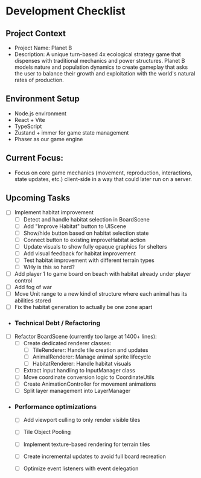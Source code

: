 # Development Checklist

## Project Context
- Project Name: Planet B
- Description: A unique turn-based 4x ecological strategy game that dispenses with traditional mechanics and power structures. Planet B models nature and population dynamics to create gameplay that asks the user to balance their growth and exploitation with the world's natural rates of production. 

## Environment Setup
- Node.js environment
- React + Vite
- TypeScript
- Zustand + immer for game state management
- Phaser as our game engine

## Current Focus:
- Focus on core game mechanics (movement, reproduction, interactions, state updates, etc.) client-side in a way that could later run on a server. 

## Upcoming Tasks
- [ ] Implement habitat improvement
  - [ ] Detect and handle habitat selection in BoardScene
  - [ ] Add "Improve Habitat" button to UIScene
  - [ ] Show/hide button based on habitat selection state
  - [ ] Connect button to existing improveHabitat action
  - [ ] Update visuals to show fully opaque graphics for shelters
  - [ ] Add visual feedback for habitat improvement
  - [ ] Test habitat improvement with different terrain types
  - [ ] WHy is this so hard?

- [ ] Add player 1 to game board on beach with habitat already under player control
- [ ] Add fog of war
- [ ] Move Unit range to a new kind of structure where each animal has its abilities stored
- [ ] Fix the habitat generation to actually be one zone apart

- ### Technical Debt / Refactoring
- [ ] Refactor BoardScene (currently too large at 1400+ lines):
  - [ ] Create dedicated renderer classes:
    - [ ] TileRenderer: Handle tile creation and updates
    - [ ] AnimalRenderer: Manage animal sprite lifecycle
    - [ ] HabitatRenderer: Handle habitat visuals 
  - [ ] Extract input handling to InputManager class
  - [ ] Move coordinate conversion logic to CoordinateUtils
  - [ ] Create AnimationController for movement animations
  - [ ] Split layer management into LayerManager

- ### Performance optimizations
  - [ ] Add viewport culling to only render visible tiles
  - [ ] Tile Object Pooling
  - [ ] Implement texture-based rendering for terrain tiles
  - [ ] Create incremental updates to avoid full board recreation
  - [ ] Optimize event listeners with event delegation

